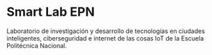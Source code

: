 # Smart Lab EPN

Laboratorio de investigación y desarrollo de tecnologías en ciudades inteligentes, ciberseguridad e internet de las cosas IoT de la Escuela Politécnica Nacional.
